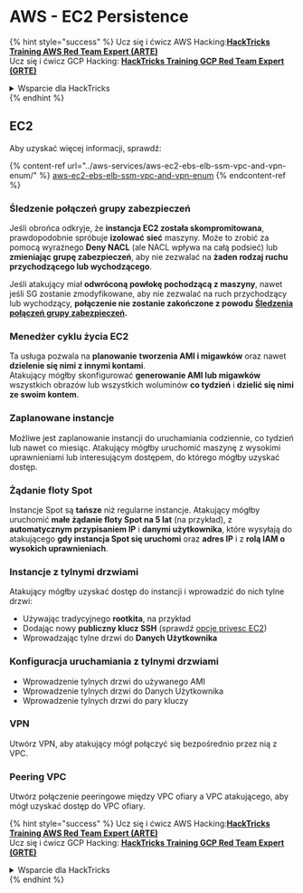 # AWS - EC2 Persistence

{% hint style="success" %}
Ucz się i ćwicz AWS Hacking:<img src="../../../.gitbook/assets/image (1).png" alt="" data-size="line">[**HackTricks Training AWS Red Team Expert (ARTE)**](https://training.hacktricks.xyz/courses/arte)<img src="../../../.gitbook/assets/image (1).png" alt="" data-size="line">\
Ucz się i ćwicz GCP Hacking: <img src="../../../.gitbook/assets/image (2).png" alt="" data-size="line">[**HackTricks Training GCP Red Team Expert (GRTE)**<img src="../../../.gitbook/assets/image (2).png" alt="" data-size="line">](https://training.hacktricks.xyz/courses/grte)

<details>

<summary>Wsparcie dla HackTricks</summary>

* Sprawdź [**plany subskrypcyjne**](https://github.com/sponsors/carlospolop)!
* **Dołącz do** 💬 [**grupy Discord**](https://discord.gg/hRep4RUj7f) lub [**grupy telegram**](https://t.me/peass) lub **śledź** nas na **Twitterze** 🐦 [**@hacktricks\_live**](https://twitter.com/hacktricks\_live)**.**
* **Podziel się trikami hackingowymi, przesyłając PR-y do** [**HackTricks**](https://github.com/carlospolop/hacktricks) i [**HackTricks Cloud**](https://github.com/carlospolop/hacktricks-cloud) repozytoriów github.

</details>
{% endhint %}

## EC2

Aby uzyskać więcej informacji, sprawdź:

{% content-ref url="../aws-services/aws-ec2-ebs-elb-ssm-vpc-and-vpn-enum/" %}
[aws-ec2-ebs-elb-ssm-vpc-and-vpn-enum](../aws-services/aws-ec2-ebs-elb-ssm-vpc-and-vpn-enum/)
{% endcontent-ref %}

### Śledzenie połączeń grupy zabezpieczeń

Jeśli obrońca odkryje, że **instancja EC2 została skompromitowana**, prawdopodobnie spróbuje **izolować** **sieć** maszyny. Może to zrobić za pomocą wyraźnego **Deny NACL** (ale NACL wpływa na całą podsieć) lub **zmieniając grupę zabezpieczeń**, aby nie zezwalać na **żaden rodzaj ruchu przychodzącego lub wychodzącego**.

Jeśli atakujący miał **odwróconą powłokę pochodzącą z maszyny**, nawet jeśli SG zostanie zmodyfikowane, aby nie zezwalać na ruch przychodzący lub wychodzący, **połączenie nie zostanie zakończone z powodu** [**Śledzenia połączeń grupy zabezpieczeń**](https://docs.aws.amazon.com/AWSEC2/latest/UserGuide/security-group-connection-tracking.html)**.**

### Menedżer cyklu życia EC2

Ta usługa pozwala na **planowanie** **tworzenia AMI i migawków** oraz nawet **dzielenie się nimi z innymi kontami**.\
Atakujący mógłby skonfigurować **generowanie AMI lub migawków** wszystkich obrazów lub wszystkich woluminów **co tydzień** i **dzielić się nimi ze swoim kontem**.

### Zaplanowane instancje

Możliwe jest zaplanowanie instancji do uruchamiania codziennie, co tydzień lub nawet co miesiąc. Atakujący mógłby uruchomić maszynę z wysokimi uprawnieniami lub interesującym dostępem, do którego mógłby uzyskać dostęp.

### Żądanie floty Spot

Instancje Spot są **tańsze** niż regularne instancje. Atakujący mógłby uruchomić **małe żądanie floty Spot na 5 lat** (na przykład), z **automatycznym przypisaniem IP** i **danymi użytkownika**, które wysyłają do atakującego **gdy instancja Spot się uruchomi** oraz **adres IP** i z **rolą IAM o wysokich uprawnieniach**.

### Instancje z tylnymi drzwiami

Atakujący mógłby uzyskać dostęp do instancji i wprowadzić do nich tylne drzwi:

* Używając tradycyjnego **rootkita**, na przykład
* Dodając nowy **publiczny klucz SSH** (sprawdź [opcje privesc EC2](../aws-privilege-escalation/aws-ec2-privesc.md))
* Wprowadzając tylne drzwi do **Danych Użytkownika**

### **Konfiguracja uruchamiania z tylnymi drzwiami**

* Wprowadzenie tylnych drzwi do używanego AMI
* Wprowadzenie tylnych drzwi do Danych Użytkownika
* Wprowadzenie tylnych drzwi do pary kluczy

### VPN

Utwórz VPN, aby atakujący mógł połączyć się bezpośrednio przez nią z VPC.

### Peering VPC

Utwórz połączenie peeringowe między VPC ofiary a VPC atakującego, aby mógł uzyskać dostęp do VPC ofiary.

{% hint style="success" %}
Ucz się i ćwicz AWS Hacking:<img src="../../../.gitbook/assets/image (1).png" alt="" data-size="line">[**HackTricks Training AWS Red Team Expert (ARTE)**](https://training.hacktricks.xyz/courses/arte)<img src="../../../.gitbook/assets/image (1).png" alt="" data-size="line">\
Ucz się i ćwicz GCP Hacking: <img src="../../../.gitbook/assets/image (2).png" alt="" data-size="line">[**HackTricks Training GCP Red Team Expert (GRTE)**<img src="../../../.gitbook/assets/image (2).png" alt="" data-size="line">](https://training.hacktricks.xyz/courses/grte)

<details>

<summary>Wsparcie dla HackTricks</summary>

* Sprawdź [**plany subskrypcyjne**](https://github.com/sponsors/carlospolop)!
* **Dołącz do** 💬 [**grupy Discord**](https://discord.gg/hRep4RUj7f) lub [**grupy telegram**](https://t.me/peass) lub **śledź** nas na **Twitterze** 🐦 [**@hacktricks\_live**](https://twitter.com/hacktricks\_live)**.**
* **Podziel się trikami hackingowymi, przesyłając PR-y do** [**HackTricks**](https://github.com/carlospolop/hacktricks) i [**HackTricks Cloud**](https://github.com/carlospolop/hacktricks-cloud) repozytoriów github.

</details>
{% endhint %}
